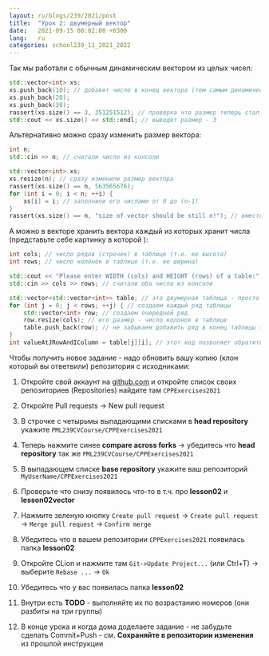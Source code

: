 ```yaml
---
layout: ru/blogs/239/2021/post
title:  "Урок 2: двумерный вектор"
date:   2021-09-15 00:02:00 +0300
lang:   ru
categories: school239_11_2021_2022
---
```


Так мы работали с обычным динамическим вектором из целых чисел:

```c++
std::vector<int> xs;
xs.push_back(10); // добавит число в конец вектора (тем самым динамически увеличив его на один элемент)
xs.push_back(20);
xs.push_back(30);
rassert(xs.size() == 3, 351251512); // проверка что размер теперь стал 3, число в конце - уникальный код ошибки который я настучал на клавиатуре
std::cout << xs.size() << std::endl; // выведет размер - 3
```

Альтернативно можно сразу изменить размер вектора:

```c++
int n;
std::cin >> n; // считали число из консоли

std::vector<int> xs;
xs.resize(n); // сразу изменили размер вектора
rassert(xs.size() == n, 563565676);
for (int i = 0; i < n; ++i) {
    xs[i] = i; // заполнили его числами от 0 до (n-1)
}
rassert(xs.size() == n, "size of vector should be still n!"); // вместо случайного кода ошибки можно писать текст ошибки - размер вектора все еще должен быть n
```

А можно в векторе хранить вектора каждый из которых хранит числа (представьте себе картинку в которой ):

```c++
int cols; // число рядов (строчек) в таблице (т.е. ее высота)
int rows; // число колонок в таблице (т.е. ее ширина)

std::cout << "Please enter WIDTH (cols) and HEIGHT (rows) of a table:" << std::endl;
std::cin >> cols >> rows; // считали оба числа из консоли

std::vector<std::vector<int>> table; // эта двумерная таблица - просто вектор из векторов 
for (int j = 0; j < rows; ++j) { // создаем каждый ряд таблицы
    std::vector<int> row; // создаем очередной ряд
    row.resize(cols); // его размер - число колонок в таблице
    table.push_back(row); // не забываем добавить ряд в конец таблицы (тем самым увеличив ее высоту)
}
int valueAtJRowAndIColumn = table[j][i]; // этот код позволяет обратиться к элементу в j-ой строчке (ряду) и i-ом столбце (колонке)
```

Чтобы получить новое задание - надо обновить вашу копию (клон который вы ответвили) репозитория с исходниками:

1) Откройте свой аккаунт на [github.com](https://github.com/) и откройте список своих репозиториев (Repositories) найдите там ```CPPExercises2021```

2) Откройте Pull requests -> New pull request

3) В строчке с четырьмы выпадающими списками в **head repository** укажите ```PML239CVCourse/CPPExercises2021```

4) Теперь нажмите синее **compare across forks** -> убедитесь что **head repository** так же ```PML239CVCourse/CPPExercises2021```

6) В выпадающем списке **base repository** укажите ваш репозиторий ```MyUserName/CPPExercises2021```

7) Проверьте что снизу появилось что-то в т.ч. про **lesson02** и **lesson02vector**

8) Нажмите зеленую кнопку ```Create pull request``` -> ```Create pull request``` -> ```Merge pull request``` -> ```Confirm merge```

9) Убедитесь что в вашем репозитории ```CPPExercises2021``` появилась папка **lesson02**

10) Откройте CLion и нажмите там ```Git->Update Project...``` (или Ctrl+T) -> выберите ```Rebase ...``` -> ```Ok```

11) Убедитесь что у вас появилась папка **lesson02**

12) Внутри есть **TODO** - выполняйте их по возрастанию номеров (они разбиты на три группы)

13) В конце урока и когда дома доделаете задание - не забудьте сделать Commit+Push - см. **Сохраняйте в репозитории изменения** из прошлой инструкции
